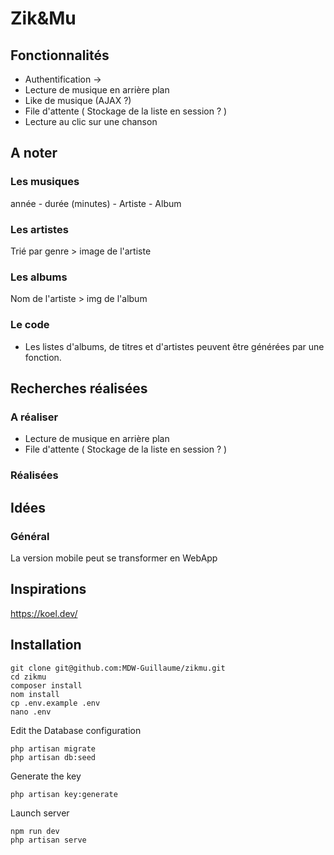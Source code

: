 # Zik&Mu

## Fonctionnalités

- Authentification ->
- Lecture de musique en arrière plan
- Like de musique (AJAX ?)
- File d'attente ( Stockage de la liste en session ? )
- Lecture au clic sur une chanson

## A noter

### Les musiques

année - durée (minutes) - Artiste - Album

### Les artistes

Trié par genre > image de l'artiste

### Les albums

Nom de l'artiste > img de l'album

### Le code

- Les listes d'albums, de titres et d'artistes peuvent être générées par une fonction. 


## Recherches réalisées

### A réaliser

  - Lecture de musique en arrière plan
  - File d'attente ( Stockage de la liste en session ? )

### Réalisées

## Idées 

### Général

La version mobile peut se transformer en WebApp

## Inspirations

https://koel.dev/

## Installation

```
git clone git@github.com:MDW-Guillaume/zikmu.git
cd zikmu
composer install
nom install
cp .env.example .env
nano .env
```

Edit the Database configuration

```
php artisan migrate
php artisan db:seed
```

Generate the key

```
php artisan key:generate
```

Launch server

```
npm run dev
php artisan serve
```